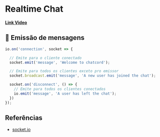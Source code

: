 # Realtime Chat

**[Link Video](https://www.youtube.com/watch?v=jD7FnbI76Hg)**


## 🏤 Emissão de mensagens

```js
io.on('connection', socket => {

  // Emite para o cliente conectado
  socket.emit('message', 'Welcome to chatcord');

  // Emite para todos os clientes exceto pro emissor
  socket.broadcast.emit('message', 'A new user has joined the chat');

  socket.on('disconnect', () => {
    // Emite para todos os clientes conectados
    io.emit('message', 'A user has left the chat');
  })
});
```


## Referências
* [socket.io](https://socket.io/docs/emit-cheatsheet/)